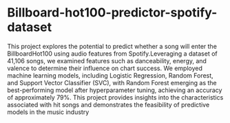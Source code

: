 # Billboard-hot100-predictor-spotify-dataset

This project explores the potential to predict whether a song will enter the BillboardHot100 using audio features from Spotify.Leveraging a dataset of 41,106 songs, we examined features such as danceability, energy, and valence to determine their influence on chart success. We employed machine learning models, including Logistic Regression, Random Forest, and Support Vector Classifier (SVC), with Random Forest emerging as the best-performing model after hyperparameter tuning, achieving an accuracy of approximately 79%. This project provides insights into the characteristics associated with hit songs and demonstrates the feasibility of predictive models in the music industry
